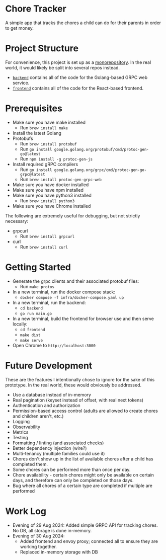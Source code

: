 # Chore Tracker

A simple app that tracks the chores a child can do for their parents in order to get money.

# Project Structure

For convenience, this project is set up as a [monorepository](https://circleci.com/blog/monorepo-dev-practices/). In the real world, it would likely be split into several repos instead.

- [`backend`](./backend/) contains all of the code for the Golang-based GRPC web service.
- [`frontend`](./frontend/) contains all of the code for the React-based frontend.

# Prerequisites

- Make sure you have make installed
  - Run `brew install make`
- Install the latest Golang
- Protobufs
  - Run `brew install protobuf`
  - Run `go install google.golang.org/protobuf/cmd/protoc-gen-go@latest`
  - Run `npm install -g protoc-gen-js`
- Install required gRPC compilers
  - Run `go install google.golang.org/grpc/cmd/protoc-gen-go-grpc@latest`
  - Run `brew install protoc-gen-grpc-web`
- Make sure you have docker installed
- Make sure you have npm installed
- Make sure you have python3 installed
  - Run `brew install python3`
- Make sure you have Chrome installed

The following are extremely useful for debugging, but not strictly necessary:

- grpcurl
  - Run `brew install grpcurl`
- curl
  - Run `brew install curl`

# Getting Started

- Generate the grpc clients and their associated protobuf files:
  - Run `make protos`
- In a new terminal, run the docker compose stack:
  - `docker compose -f infra/docker-compose.yaml up`
- In a new terminal, run the backend:
  - `cd backend`
  - `go run main.go`
- In a new terminal, build the frontend for browser use and then serve locally:
  - `cd frontend`
  - `make dist`
  - `make serve`
- Open Chrome to `http://localhost:3000`

# Future Development

These are the features I intentionally chose to ignore for the sake of this prototype. In the real world, these would obviously be addressed.

- Use a database instead of in-memory
- Real pagination (keyset instead of offset, with real next tokens)
- Authentication and authorization
- Permission-based access control (adults are allowed to create chores and children aren't, etc.)
- Logging
- Observability
- Metrics
- Testing
- Formatting / linting (and associated checks)
- Better dependency injection (wire?)
- Multi-tenancy (multiple families could use it)
- Chores don't show up in the list of available chores after a child has completed them.
- Some chores can be performed more than once per day.
- Chore availability - certain chores might only be available on certain days, and therefore can only be completed on those days.
- Bug where all chores of a certain type are completed if multiple are performed

# Work Log

- Evening of 29 Aug 2024: Added simple GRPC API for tracking chores. No DB, all storage is done in-memory.
- Evening of 30 Aug 2024:
  - Added frontend and envoy proxy; connected all to ensure they are working together.
  - Replaced in-memory storage with DB
